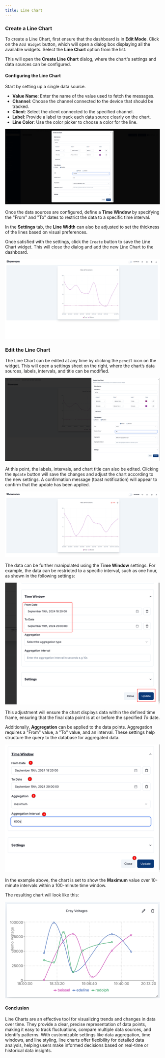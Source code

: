 ```yaml
---
title: Line Chart
---
```


### Create a Line Chart

To create a Line Chart, first ensure that the dashboard is in **Edit Mode**.
Click on the `Add Widget` button, which will open a dialog box displaying all the available widgets.
Select the **Line Chart** option from the list.

This will open the **Create Line Chart** dialog, where the chart's settings and data sources can be configured.

#### Configuring the Line Chart

Start by setting up a single data source.

- **Value Name**: Enter the name of the value used to fetch the messages.
- **Channel**: Choose the channel connected to the device that should be tracked.
- **Client**: Select the client connected to the specified channel.
- **Label**: Provide a label to track each data source clearly on the chart.
- **Line Color**:  Use the color picker to choose a color for the line.

![Line Chart data Source](../../img/dashboards/single-data-linechart.png)

Once the data sources are configured, define a **Time Window** by specifying the "From" and "To" dates to restrict the data to a specific time interval.

In the **Settings** tab, the **Line Width** can also be adjusted to set the thickness of the lines based on visual preferences.

Once satisfied with the settings, click the `Create` button to save the Line Chart widget. This will close the dialog and add the new Line Chart to the dashboard.

![LineChart Created](../../img/dashboards/created-linechart.png)

### Edit the Line Chart

The Line Chart can be edited at any time by clicking the `pencil` icon on the widget. This will open a settings sheet on the right, where the chart’s data sources, labels, intervals, and title can be modified.

![Adjusting Line Chart dataSources](../../img/dashboards/edit-linechart-sheet.png)

At this point, the labels, intervals, and chart title can also be edited.
Clicking the `Update` button will save the changes and adjust the chart according to the new settings. A confirmation message (toast notification) will appear to confirm that the update has been applied.

![Edited Line Chart](../../img/dashboards/new-linechart.png)

The data can be further manipulated using the **Time Window** settings. For example, the data can be restricted to a specific interval, such as one hour, as shown in the following settings:

![Edit time window](../../img/dashboards/to-from-linechart.png)

This adjustment will ensure the chart displays data within the defined time frame, ensuring that the final data point is at or before the specified _To_ date.

Additionally, **Aggregation** can be applied to the data points. Aggregation requires a "From" value, a "To" value, and an interval. These settings help structure the query to the database for aggregated data.

![Aggregation Line Chart](../../img/dashboards/aggregation-linechart-settings.png)

In the example above, the chart is set to show the **Maximum** value over 10-minute intervals within a 100-minute time window.

The resulting chart will look like this:

![Maximum Aggregates Line Charts](../../img/dashboards/max-linechart.png)

#### **Conclusion**

Line Charts are an effective tool for visualizing trends and changes in data over time. They provide a clear, precise representation of data points, making it easy to track fluctuations, compare multiple data sources, and identify patterns. With customizable settings like data aggregation, time windows, and line styling, line charts offer flexibility for detailed data analysis, helping users make informed decisions based on real-time or historical data insights.
